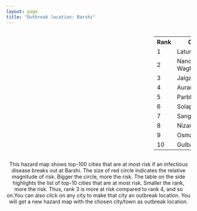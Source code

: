 ```yaml
---
layout: page
title: "Outbreak location: Barshi"
---
```

<div style="width: 100%; overflow: auto;">
<div style="width: 75%; float: left;">
<div id="mapid">
<script src="https://buda-magenta.github.io/hazard_map/load_map.js"></script>

<script>
var marker_outbreak = L.marker([18.182992, 75.743925],{"autoPan": true}).addTo(map); marker_outbreak.bindTooltip("Barshi").openTooltip();

var circle_1 = L.circle([18.351469, 76.755121], {"pane": "markerPane", "color": "red", "fill": true, "fillOpacity": 0.2, "fillRule": "evenodd", "lineCap": "round", "lineJoin": "round", "opacity": 1.0, "radius": 56088, "stroke": true, "weight": 3}).addTo(map);
circle_1.bindTooltip("Latur<br>rank: 1<br>hazard index: 0.056088")
circle_1.bindPopup('<a href="https://buda-magenta.github.io/hazard_map/Latur">Latur</a>')

var circle_2 = L.circle([19.169335, 77.311013], {"pane": "markerPane", "color": "red", "fill": true, "fillOpacity": 0.2, "fillRule": "evenodd", "lineCap": "round", "lineJoin": "round", "opacity": 1.0, "radius": 55128, "stroke": true, "weight": 3}).addTo(map);
circle_2.bindTooltip("Nanded Waghala<br>rank: 2<br>hazard index: 0.055129")
circle_2.bindPopup('<a href="https://buda-magenta.github.io/hazard_map/Nanded_Waghala">Nanded Waghala</a>')

var circle_3 = L.circle([20.843512, 75.525927], {"pane": "markerPane", "color": "red", "fill": true, "fillOpacity": 0.2, "fillRule": "evenodd", "lineCap": "round", "lineJoin": "round", "opacity": 1.0, "radius": 36724, "stroke": true, "weight": 3}).addTo(map);
circle_3.bindTooltip("Jalgaon<br>rank: 3<br>hazard index: 0.036724")
circle_3.bindPopup('<a href="https://buda-magenta.github.io/hazard_map/Jalgaon">Jalgaon</a>')

var circle_4 = L.circle([19.877263, 75.339024], {"pane": "markerPane", "color": "red", "fill": true, "fillOpacity": 0.2, "fillRule": "evenodd", "lineCap": "round", "lineJoin": "round", "opacity": 1.0, "radius": 32820, "stroke": true, "weight": 3}).addTo(map);
circle_4.bindTooltip("Aurangabad<br>rank: 4<br>hazard index: 0.032820")
circle_4.bindPopup('<a href="https://buda-magenta.github.io/hazard_map/Aurangabad">Aurangabad</a>')

var circle_5 = L.circle([19.290314, 76.602903], {"pane": "markerPane", "color": "red", "fill": true, "fillOpacity": 0.2, "fillRule": "evenodd", "lineCap": "round", "lineJoin": "round", "opacity": 1.0, "radius": 31231, "stroke": true, "weight": 3}).addTo(map);
circle_5.bindTooltip("Parbhani<br>rank: 5<br>hazard index: 0.031232")
circle_5.bindPopup('<a href="https://buda-magenta.github.io/hazard_map/Parbhani">Parbhani</a>')

var circle_6 = L.circle([17.849907, 75.276320], {"pane": "markerPane", "color": "red", "fill": true, "fillOpacity": 0.2, "fillRule": "evenodd", "lineCap": "round", "lineJoin": "round", "opacity": 1.0, "radius": 26564, "stroke": true, "weight": 3}).addTo(map);
circle_6.bindTooltip("Solapur<br>rank: 6<br>hazard index: 0.026564")
circle_6.bindPopup('<a href="https://buda-magenta.github.io/hazard_map/Solapur">Solapur</a>')

var circle_7 = L.circle([16.850253, 74.594888], {"pane": "markerPane", "color": "red", "fill": true, "fillOpacity": 0.2, "fillRule": "evenodd", "lineCap": "round", "lineJoin": "round", "opacity": 1.0, "radius": 24151, "stroke": true, "weight": 3}).addTo(map);
circle_7.bindTooltip("Sangli<br>rank: 7<br>hazard index: 0.024152")
circle_7.bindPopup('<a href="https://buda-magenta.github.io/hazard_map/Sangli">Sangli</a>')

var circle_8 = L.circle([26.055318, 82.993139], {"pane": "markerPane", "color": "red", "fill": true, "fillOpacity": 0.2, "fillRule": "evenodd", "lineCap": "round", "lineJoin": "round", "opacity": 1.0, "radius": 19718, "stroke": true, "weight": 3}).addTo(map);
circle_8.bindTooltip("Nizamabad<br>rank: 8<br>hazard index: 0.019719")
circle_8.bindPopup('<a href="https://buda-magenta.github.io/hazard_map/Nizamabad">Nizamabad</a>')

var circle_9 = L.circle([18.169844, 76.117963], {"pane": "markerPane", "color": "red", "fill": true, "fillOpacity": 0.2, "fillRule": "evenodd", "lineCap": "round", "lineJoin": "round", "opacity": 1.0, "radius": 18096, "stroke": true, "weight": 3}).addTo(map);
circle_9.bindTooltip("Osmanabad<br>rank: 9<br>hazard index: 0.018096")
circle_9.bindPopup('<a href="https://buda-magenta.github.io/hazard_map/Osmanabad">Osmanabad</a>')

var circle_10 = L.circle([17.166667, 77.083333], {"pane": "markerPane", "color": "red", "fill": true, "fillOpacity": 0.2, "fillRule": "evenodd", "lineCap": "round", "lineJoin": "round", "opacity": 1.0, "radius": 14859, "stroke": true, "weight": 3}).addTo(map);
circle_10.bindTooltip("Gulbarga<br>rank: 10<br>hazard index: 0.014859")
circle_10.bindPopup('<a href="https://buda-magenta.github.io/hazard_map/Gulbarga">Gulbarga</a>')

var circle_11 = L.circle([19.250000, 74.750000], {"pane": "markerPane", "color": "red", "fill": true, "fillOpacity": 0.2, "fillRule": "evenodd", "lineCap": "round", "lineJoin": "round", "opacity": 1.0, "radius": 9800, "stroke": true, "weight": 3}).addTo(map);
circle_11.bindTooltip("Ahmadnagar<br>rank: 11<br>hazard index: 0.009801")
circle_11.bindPopup('<a href="https://buda-magenta.github.io/hazard_map/Ahmadnagar">Ahmadnagar</a>')

var circle_12 = L.circle([19.918233, 75.868625], {"pane": "markerPane", "color": "red", "fill": true, "fillOpacity": 0.2, "fillRule": "evenodd", "lineCap": "round", "lineJoin": "round", "opacity": 1.0, "radius": 7969, "stroke": true, "weight": 3}).addTo(map);
circle_12.bindTooltip("Jalna<br>rank: 12<br>hazard index: 0.007970")
circle_12.bindPopup('<a href="https://buda-magenta.github.io/hazard_map/Jalna">Jalna</a>')

var circle_13 = L.circle([17.910400, 77.519900], {"pane": "markerPane", "color": "red", "fill": true, "fillOpacity": 0.2, "fillRule": "evenodd", "lineCap": "round", "lineJoin": "round", "opacity": 1.0, "radius": 7871, "stroke": true, "weight": 3}).addTo(map);
circle_13.bindTooltip("Bidar<br>rank: 13<br>hazard index: 0.007872")
circle_13.bindPopup('<a href="https://buda-magenta.github.io/hazard_map/Bidar">Bidar</a>')

var circle_14 = L.circle([20.761862, 77.192172], {"pane": "markerPane", "color": "red", "fill": true, "fillOpacity": 0.2, "fillRule": "evenodd", "lineCap": "round", "lineJoin": "round", "opacity": 1.0, "radius": 7663, "stroke": true, "weight": 3}).addTo(map);
circle_14.bindTooltip("Akola<br>rank: 14<br>hazard index: 0.007664")
circle_14.bindPopup('<a href="https://buda-magenta.github.io/hazard_map/Akola">Akola</a>')

var circle_15 = L.circle([20.011247, 73.790236], {"pane": "markerPane", "color": "red", "fill": true, "fillOpacity": 0.2, "fillRule": "evenodd", "lineCap": "round", "lineJoin": "round", "opacity": 1.0, "radius": 5837, "stroke": true, "weight": 3}).addTo(map);
circle_15.bindTooltip("Nashik<br>rank: 15<br>hazard index: 0.005837")
circle_15.bindPopup('<a href="https://buda-magenta.github.io/hazard_map/Nashik">Nashik</a>')

var circle_16 = L.circle([18.521428, 73.854454], {"pane": "markerPane", "color": "red", "fill": true, "fillOpacity": 0.2, "fillRule": "evenodd", "lineCap": "round", "lineJoin": "round", "opacity": 1.0, "radius": 3852, "stroke": true, "weight": 3}).addTo(map);
circle_16.bindTooltip("Pune<br>rank: 16<br>hazard index: 0.003852")
circle_16.bindPopup('<a href="https://buda-magenta.github.io/hazard_map/Pune">Pune</a>')

var circle_17 = L.circle([17.636129, 74.298278], {"pane": "markerPane", "color": "red", "fill": true, "fillOpacity": 0.2, "fillRule": "evenodd", "lineCap": "round", "lineJoin": "round", "opacity": 1.0, "radius": 3353, "stroke": true, "weight": 3}).addTo(map);
circle_17.bindTooltip("Satara<br>rank: 17<br>hazard index: 0.003354")
circle_17.bindPopup('<a href="https://buda-magenta.github.io/hazard_map/Satara">Satara</a>')

var circle_18 = L.circle([19.794750, 75.077922], {"pane": "markerPane", "color": "red", "fill": true, "fillOpacity": 0.2, "fillRule": "evenodd", "lineCap": "round", "lineJoin": "round", "opacity": 1.0, "radius": 3324, "stroke": true, "weight": 3}).addTo(map);
circle_18.bindTooltip("Gangapur<br>rank: 18<br>hazard index: 0.003325")
circle_18.bindPopup('<a href="https://buda-magenta.github.io/hazard_map/Gangapur">Gangapur</a>')

var circle_19 = L.circle([20.993276, 75.839983], {"pane": "markerPane", "color": "red", "fill": true, "fillOpacity": 0.2, "fillRule": "evenodd", "lineCap": "round", "lineJoin": "round", "opacity": 1.0, "radius": 2867, "stroke": true, "weight": 3}).addTo(map);
circle_19.bindTooltip("Bhusawal<br>rank: 19<br>hazard index: 0.002868")
circle_19.bindPopup('<a href="https://buda-magenta.github.io/hazard_map/Bhusawal">Bhusawal</a>')

var circle_20 = L.circle([15.857267, 74.506934], {"pane": "markerPane", "color": "red", "fill": true, "fillOpacity": 0.2, "fillRule": "evenodd", "lineCap": "round", "lineJoin": "round", "opacity": 1.0, "radius": 2781, "stroke": true, "weight": 3}).addTo(map);
circle_20.bindTooltip("Belgaum<br>rank: 20<br>hazard index: 0.002782")
circle_20.bindPopup('<a href="https://buda-magenta.github.io/hazard_map/Belgaum">Belgaum</a>')

var circle_21 = L.circle([18.437436, 77.110521], {"pane": "markerPane", "color": "red", "fill": true, "fillOpacity": 0.2, "fillRule": "evenodd", "lineCap": "round", "lineJoin": "round", "opacity": 1.0, "radius": 2778, "stroke": true, "weight": 3}).addTo(map);
circle_21.bindTooltip("Udgir<br>rank: 21<br>hazard index: 0.002779")
circle_21.bindPopup('<a href="https://buda-magenta.github.io/hazard_map/Udgir">Udgir</a>')

var circle_22 = L.circle([19.500000, 78.500000], {"pane": "markerPane", "color": "red", "fill": true, "fillOpacity": 0.2, "fillRule": "evenodd", "lineCap": "round", "lineJoin": "round", "opacity": 1.0, "radius": 2230, "stroke": true, "weight": 3}).addTo(map);
circle_22.bindTooltip("Adilabad<br>rank: 22<br>hazard index: 0.002231")
circle_22.bindPopup('<a href="https://buda-magenta.github.io/hazard_map/Adilabad">Adilabad</a>')

var circle_23 = L.circle([16.702841, 74.240533], {"pane": "markerPane", "color": "red", "fill": true, "fillOpacity": 0.2, "fillRule": "evenodd", "lineCap": "round", "lineJoin": "round", "opacity": 1.0, "radius": 2038, "stroke": true, "weight": 3}).addTo(map);
circle_23.bindTooltip("Kolhapur<br>rank: 23<br>hazard index: 0.002038")
circle_23.bindPopup('<a href="https://buda-magenta.github.io/hazard_map/Kolhapur">Kolhapur</a>')

var circle_24 = L.circle([17.388786, 78.461065], {"pane": "markerPane", "color": "red", "fill": true, "fillOpacity": 0.2, "fillRule": "evenodd", "lineCap": "round", "lineJoin": "round", "opacity": 1.0, "radius": 1839, "stroke": true, "weight": 3}).addTo(map);
circle_24.bindTooltip("Hyderabad<br>rank: 24<br>hazard index: 0.001839")
circle_24.bindPopup('<a href="https://buda-magenta.github.io/hazard_map/Hyderabad">Hyderabad</a>')

var circle_25 = L.circle([18.793568, 80.815939], {"pane": "markerPane", "color": "red", "fill": true, "fillOpacity": 0.2, "fillRule": "evenodd", "lineCap": "round", "lineJoin": "round", "opacity": 1.0, "radius": 1792, "stroke": true, "weight": 3}).addTo(map);
circle_25.bindTooltip("Bijapur<br>rank: 25<br>hazard index: 0.001792")
circle_25.bindPopup('<a href="https://buda-magenta.github.io/hazard_map/Bijapur">Bijapur</a>')

var circle_26 = L.circle([19.075990, 72.877393], {"pane": "markerPane", "color": "red", "fill": true, "fillOpacity": 0.2, "fillRule": "evenodd", "lineCap": "round", "lineJoin": "round", "opacity": 1.0, "radius": 1638, "stroke": true, "weight": 3}).addTo(map);
circle_26.bindTooltip("Mumbai<br>rank: 26<br>hazard index: 0.001639")
circle_26.bindPopup('<a href="https://buda-magenta.github.io/hazard_map/Mumbai">Mumbai</a>')

var circle_27 = L.circle([15.351838, 75.137985], {"pane": "markerPane", "color": "red", "fill": true, "fillOpacity": 0.2, "fillRule": "evenodd", "lineCap": "round", "lineJoin": "round", "opacity": 1.0, "radius": 1492, "stroke": true, "weight": 3}).addTo(map);
circle_27.bindTooltip("Hubli<br>rank: 27<br>hazard index: 0.001493")
circle_27.bindPopup('<a href="https://buda-magenta.github.io/hazard_map/Hubli">Hubli</a>')

var circle_28 = L.circle([12.979120, 77.591300], {"pane": "markerPane", "color": "red", "fill": true, "fillOpacity": 0.2, "fillRule": "evenodd", "lineCap": "round", "lineJoin": "round", "opacity": 1.0, "radius": 1443, "stroke": true, "weight": 3}).addTo(map);
circle_28.bindTooltip("Bangalore<br>rank: 28<br>hazard index: 0.001444")
circle_28.bindPopup('<a href="https://buda-magenta.github.io/hazard_map/Bangalore">Bangalore</a>')

var circle_29 = L.circle([21.145629, 80.268387], {"pane": "markerPane", "color": "red", "fill": true, "fillOpacity": 0.2, "fillRule": "evenodd", "lineCap": "round", "lineJoin": "round", "opacity": 1.0, "radius": 1043, "stroke": true, "weight": 3}).addTo(map);
circle_29.bindTooltip("Gondiya<br>rank: 29<br>hazard index: 0.001043")
circle_29.bindPopup('<a href="https://buda-magenta.github.io/hazard_map/Gondiya">Gondiya</a>')

var circle_30 = L.circle([14.466127, 75.920636], {"pane": "markerPane", "color": "red", "fill": true, "fillOpacity": 0.2, "fillRule": "evenodd", "lineCap": "round", "lineJoin": "round", "opacity": 1.0, "radius": 925, "stroke": true, "weight": 3}).addTo(map);
circle_30.bindTooltip("Davanagere<br>rank: 30<br>hazard index: 0.000926")
circle_30.bindPopup('<a href="https://buda-magenta.github.io/hazard_map/Davanagere">Davanagere</a>')

var circle_31 = L.circle([20.259399, 76.976203], {"pane": "markerPane", "color": "red", "fill": true, "fillOpacity": 0.2, "fillRule": "evenodd", "lineCap": "round", "lineJoin": "round", "opacity": 1.0, "radius": 887, "stroke": true, "weight": 3}).addTo(map);
circle_31.bindTooltip("Malegaon<br>rank: 31<br>hazard index: 0.000887")
circle_31.bindPopup('<a href="https://buda-magenta.github.io/hazard_map/Malegaon">Malegaon</a>')

var circle_32 = L.circle([21.154541, 77.644296], {"pane": "markerPane", "color": "red", "fill": true, "fillOpacity": 0.2, "fillRule": "evenodd", "lineCap": "round", "lineJoin": "round", "opacity": 1.0, "radius": 789, "stroke": true, "weight": 3}).addTo(map);
circle_32.bindTooltip("Amravati<br>rank: 32<br>hazard index: 0.000790")
circle_32.bindPopup('<a href="https://buda-magenta.github.io/hazard_map/Amravati">Amravati</a>')

var circle_33 = L.circle([21.149813, 79.082056], {"pane": "markerPane", "color": "red", "fill": true, "fillOpacity": 0.2, "fillRule": "evenodd", "lineCap": "round", "lineJoin": "round", "opacity": 1.0, "radius": 775, "stroke": true, "weight": 3}).addTo(map);
circle_33.bindTooltip("Nagpur<br>rank: 33<br>hazard index: 0.000775")
circle_33.bindPopup('<a href="https://buda-magenta.github.io/hazard_map/Nagpur">Nagpur</a>')

var circle_34 = L.circle([18.434644, 79.132265], {"pane": "markerPane", "color": "red", "fill": true, "fillOpacity": 0.2, "fillRule": "evenodd", "lineCap": "round", "lineJoin": "round", "opacity": 1.0, "radius": 713, "stroke": true, "weight": 3}).addTo(map);
circle_34.bindTooltip("Karimnagar<br>rank: 34<br>hazard index: 0.000713")
circle_34.bindPopup('<a href="https://buda-magenta.github.io/hazard_map/Karimnagar">Karimnagar</a>')

var circle_35 = L.circle([16.695935, 74.455575], {"pane": "markerPane", "color": "red", "fill": true, "fillOpacity": 0.2, "fillRule": "evenodd", "lineCap": "round", "lineJoin": "round", "opacity": 1.0, "radius": 663, "stroke": true, "weight": 3}).addTo(map);
circle_35.bindTooltip("Ichalkaranji<br>rank: 35<br>hazard index: 0.000663")
circle_35.bindPopup('<a href="https://buda-magenta.github.io/hazard_map/Ichalkaranji">Ichalkaranji</a>')

var circle_36 = L.circle([21.365999, 74.284004], {"pane": "markerPane", "color": "red", "fill": true, "fillOpacity": 0.2, "fillRule": "evenodd", "lineCap": "round", "lineJoin": "round", "opacity": 1.0, "radius": 611, "stroke": true, "weight": 3}).addTo(map);
circle_36.bindTooltip("Nandurbar<br>rank: 36<br>hazard index: 0.000612")
circle_36.bindPopup('<a href="https://buda-magenta.github.io/hazard_map/Nandurbar">Nandurbar</a>')

var circle_37 = L.circle([21.237947, 81.633683], {"pane": "markerPane", "color": "red", "fill": true, "fillOpacity": 0.2, "fillRule": "evenodd", "lineCap": "round", "lineJoin": "round", "opacity": 1.0, "radius": 501, "stroke": true, "weight": 3}).addTo(map);
circle_37.bindTooltip("Raipur<br>rank: 37<br>hazard index: 0.000501")
circle_37.bindPopup('<a href="https://buda-magenta.github.io/hazard_map/Raipur">Raipur</a>')

var circle_38 = L.circle([18.627929, 73.800983], {"pane": "markerPane", "color": "red", "fill": true, "fillOpacity": 0.2, "fillRule": "evenodd", "lineCap": "round", "lineJoin": "round", "opacity": 1.0, "radius": 477, "stroke": true, "weight": 3}).addTo(map);
circle_38.bindTooltip("Pimpri Chinchwad<br>rank: 38<br>hazard index: 0.000478")
circle_38.bindPopup('<a href="https://buda-magenta.github.io/hazard_map/Pimpri_Chinchwad">Pimpri Chinchwad</a>')

var circle_39 = L.circle([28.651718, 77.221939], {"pane": "markerPane", "color": "red", "fill": true, "fillOpacity": 0.2, "fillRule": "evenodd", "lineCap": "round", "lineJoin": "round", "opacity": 1.0, "radius": 461, "stroke": true, "weight": 3}).addTo(map);
circle_39.bindTooltip("Delhi<br>rank: 39<br>hazard index: 0.000461")
circle_39.bindPopup('<a href="https://buda-magenta.github.io/hazard_map/Delhi">Delhi</a>')

var circle_40 = L.circle([21.170200, 72.831100], {"pane": "markerPane", "color": "red", "fill": true, "fillOpacity": 0.2, "fillRule": "evenodd", "lineCap": "round", "lineJoin": "round", "opacity": 1.0, "radius": 357, "stroke": true, "weight": 3}).addTo(map);
circle_40.bindTooltip("Surat<br>rank: 40<br>hazard index: 0.000357")
circle_40.bindPopup('<a href="https://buda-magenta.github.io/hazard_map/Surat">Surat</a>')

var circle_41 = L.circle([25.335649, 83.007629], {"pane": "markerPane", "color": "red", "fill": true, "fillOpacity": 0.2, "fillRule": "evenodd", "lineCap": "round", "lineJoin": "round", "opacity": 1.0, "radius": 278, "stroke": true, "weight": 3}).addTo(map);
circle_41.bindTooltip("Varanasi<br>rank: 41<br>hazard index: 0.000278")
circle_41.bindPopup('<a href="https://buda-magenta.github.io/hazard_map/Varanasi">Varanasi</a>')

var circle_42 = L.circle([16.185317, 75.696792], {"pane": "markerPane", "color": "red", "fill": true, "fillOpacity": 0.2, "fillRule": "evenodd", "lineCap": "round", "lineJoin": "round", "opacity": 1.0, "radius": 276, "stroke": true, "weight": 3}).addTo(map);
circle_42.bindTooltip("Bagalkot<br>rank: 42<br>hazard index: 0.000277")
circle_42.bindPopup('<a href="https://buda-magenta.github.io/hazard_map/Bagalkot">Bagalkot</a>')

var circle_43 = L.circle([26.732501, 77.036312], {"pane": "markerPane", "color": "red", "fill": true, "fillOpacity": 0.2, "fillRule": "evenodd", "lineCap": "round", "lineJoin": "round", "opacity": 1.0, "radius": 259, "stroke": true, "weight": 3}).addTo(map);
circle_43.bindTooltip("Hindaun<br>rank: 43<br>hazard index: 0.000260")
circle_43.bindPopup('<a href="https://buda-magenta.github.io/hazard_map/Hindaun">Hindaun</a>')

var circle_44 = L.circle([25.438130, 81.833800], {"pane": "markerPane", "color": "red", "fill": true, "fillOpacity": 0.2, "fillRule": "evenodd", "lineCap": "round", "lineJoin": "round", "opacity": 1.0, "radius": 258, "stroke": true, "weight": 3}).addTo(map);
circle_44.bindTooltip("Allahabad<br>rank: 44<br>hazard index: 0.000259")
circle_44.bindPopup('<a href="https://buda-magenta.github.io/hazard_map/Allahabad">Allahabad</a>')

var circle_45 = L.circle([15.426365, 75.630079], {"pane": "markerPane", "color": "red", "fill": true, "fillOpacity": 0.2, "fillRule": "evenodd", "lineCap": "round", "lineJoin": "round", "opacity": 1.0, "radius": 241, "stroke": true, "weight": 3}).addTo(map);
circle_45.bindTooltip("Gadag<br>rank: 45<br>hazard index: 0.000241")
circle_45.bindPopup('<a href="https://buda-magenta.github.io/hazard_map/Gadag">Gadag</a>')

var circle_46 = L.circle([12.869810, 74.843008], {"pane": "markerPane", "color": "red", "fill": true, "fillOpacity": 0.2, "fillRule": "evenodd", "lineCap": "round", "lineJoin": "round", "opacity": 1.0, "radius": 236, "stroke": true, "weight": 3}).addTo(map);
circle_46.bindTooltip("Mangalore<br>rank: 46<br>hazard index: 0.000236")
circle_46.bindPopup('<a href="https://buda-magenta.github.io/hazard_map/Mangalore">Mangalore</a>')

var circle_47 = L.circle([14.625888, 75.635724], {"pane": "markerPane", "color": "red", "fill": true, "fillOpacity": 0.2, "fillRule": "evenodd", "lineCap": "round", "lineJoin": "round", "opacity": 1.0, "radius": 226, "stroke": true, "weight": 3}).addTo(map);
circle_47.bindTooltip("Ranibennur<br>rank: 47<br>hazard index: 0.000226")
circle_47.bindPopup('<a href="https://buda-magenta.github.io/hazard_map/Ranibennur">Ranibennur</a>')

var circle_48 = L.circle([25.531031, 78.652689], {"pane": "markerPane", "color": "red", "fill": true, "fillOpacity": 0.2, "fillRule": "evenodd", "lineCap": "round", "lineJoin": "round", "opacity": 1.0, "radius": 225, "stroke": true, "weight": 3}).addTo(map);
circle_48.bindTooltip("Jhansi<br>rank: 48<br>hazard index: 0.000226")
circle_48.bindPopup('<a href="https://buda-magenta.github.io/hazard_map/Jhansi">Jhansi</a>')

var circle_49 = L.circle([23.160894, 79.949770], {"pane": "markerPane", "color": "red", "fill": true, "fillOpacity": 0.2, "fillRule": "evenodd", "lineCap": "round", "lineJoin": "round", "opacity": 1.0, "radius": 179, "stroke": true, "weight": 3}).addTo(map);
circle_49.bindTooltip("Jabalpur<br>rank: 49<br>hazard index: 0.000179")
circle_49.bindPopup('<a href="https://buda-magenta.github.io/hazard_map/Jabalpur">Jabalpur</a>')

var circle_50 = L.circle([21.199035, 81.397955], {"pane": "markerPane", "color": "red", "fill": true, "fillOpacity": 0.2, "fillRule": "evenodd", "lineCap": "round", "lineJoin": "round", "opacity": 1.0, "radius": 169, "stroke": true, "weight": 3}).addTo(map);
circle_50.bindTooltip("Durg<br>rank: 50<br>hazard index: 0.000169")
circle_50.bindPopup('<a href="https://buda-magenta.github.io/hazard_map/Durg">Durg</a>')

var circle_51 = L.circle([16.083333, 77.166667], {"pane": "markerPane", "color": "red", "fill": true, "fillOpacity": 0.2, "fillRule": "evenodd", "lineCap": "round", "lineJoin": "round", "opacity": 1.0, "radius": 162, "stroke": true, "weight": 3}).addTo(map);
circle_51.bindTooltip("Raichur<br>rank: 51<br>hazard index: 0.000163")
circle_51.bindPopup('<a href="https://buda-magenta.github.io/hazard_map/Raichur">Raichur</a>')

var circle_52 = L.circle([19.194329, 72.970178], {"pane": "markerPane", "color": "red", "fill": true, "fillOpacity": 0.2, "fillRule": "evenodd", "lineCap": "round", "lineJoin": "round", "opacity": 1.0, "radius": 155, "stroke": true, "weight": 3}).addTo(map);
circle_52.bindTooltip("Thane<br>rank: 52<br>hazard index: 0.000155")
circle_52.bindPopup('<a href="https://buda-magenta.github.io/hazard_map/Thane">Thane</a>')

var circle_53 = L.circle([26.671329, 83.364583], {"pane": "markerPane", "color": "red", "fill": true, "fillOpacity": 0.2, "fillRule": "evenodd", "lineCap": "round", "lineJoin": "round", "opacity": 1.0, "radius": 155, "stroke": true, "weight": 3}).addTo(map);
circle_53.bindTooltip("Gorakhpur<br>rank: 53<br>hazard index: 0.000155")
circle_53.bindPopup('<a href="https://buda-magenta.github.io/hazard_map/Gorakhpur">Gorakhpur</a>')

var circle_54 = L.circle([15.398403, 73.812918], {"pane": "markerPane", "color": "red", "fill": true, "fillOpacity": 0.2, "fillRule": "evenodd", "lineCap": "round", "lineJoin": "round", "opacity": 1.0, "radius": 146, "stroke": true, "weight": 3}).addTo(map);
circle_54.bindTooltip("Vasco Da Gama<br>rank: 54<br>hazard index: 0.000147")
circle_54.bindPopup('<a href="https://buda-magenta.github.io/hazard_map/Vasco_Da_Gama">Vasco Da Gama</a>')

var circle_55 = L.circle([13.083694, 80.270186], {"pane": "markerPane", "color": "red", "fill": true, "fillOpacity": 0.2, "fillRule": "evenodd", "lineCap": "round", "lineJoin": "round", "opacity": 1.0, "radius": 141, "stroke": true, "weight": 3}).addTo(map);
circle_55.bindTooltip("Chennai<br>rank: 55<br>hazard index: 0.000142")
circle_55.bindPopup('<a href="https://buda-magenta.github.io/hazard_map/Chennai">Chennai</a>')

var circle_56 = L.circle([15.631900, 77.275900], {"pane": "markerPane", "color": "red", "fill": true, "fillOpacity": 0.2, "fillRule": "evenodd", "lineCap": "round", "lineJoin": "round", "opacity": 1.0, "radius": 131, "stroke": true, "weight": 3}).addTo(map);
circle_56.bindTooltip("Adoni<br>rank: 56<br>hazard index: 0.000131")
circle_56.bindPopup('<a href="https://buda-magenta.github.io/hazard_map/Adoni">Adoni</a>')

var circle_57 = L.circle([22.383333, 82.133333], {"pane": "markerPane", "color": "red", "fill": true, "fillOpacity": 0.2, "fillRule": "evenodd", "lineCap": "round", "lineJoin": "round", "opacity": 1.0, "radius": 126, "stroke": true, "weight": 3}).addTo(map);
circle_57.bindTooltip("Bilaspur<br>rank: 57<br>hazard index: 0.000126")
circle_57.bindPopup('<a href="https://buda-magenta.github.io/hazard_map/Bilaspur">Bilaspur</a>')

var circle_58 = L.circle([25.196826, 76.000893], {"pane": "markerPane", "color": "red", "fill": true, "fillOpacity": 0.2, "fillRule": "evenodd", "lineCap": "round", "lineJoin": "round", "opacity": 1.0, "radius": 122, "stroke": true, "weight": 3}).addTo(map);
circle_58.bindTooltip("Kota<br>rank: 58<br>hazard index: 0.000122")
circle_58.bindPopup('<a href="https://buda-magenta.github.io/hazard_map/Kota">Kota</a>')

var circle_59 = L.circle([21.200996, 81.335426], {"pane": "markerPane", "color": "red", "fill": true, "fillOpacity": 0.2, "fillRule": "evenodd", "lineCap": "round", "lineJoin": "round", "opacity": 1.0, "radius": 114, "stroke": true, "weight": 3}).addTo(map);
circle_59.bindTooltip("Bhilai Nagar<br>rank: 59<br>hazard index: 0.000114")
circle_59.bindPopup('<a href="https://buda-magenta.github.io/hazard_map/Bhilai_Nagar">Bhilai Nagar</a>')

var circle_60 = L.circle([17.980609, 79.598212], {"pane": "markerPane", "color": "red", "fill": true, "fillOpacity": 0.2, "fillRule": "evenodd", "lineCap": "round", "lineJoin": "round", "opacity": 1.0, "radius": 112, "stroke": true, "weight": 3}).addTo(map);
circle_60.bindTooltip("Warangal<br>rank: 60<br>hazard index: 0.000112")
circle_60.bindPopup('<a href="https://buda-magenta.github.io/hazard_map/Warangal">Warangal</a>')

var circle_61 = L.circle([16.181939, 81.135130], {"pane": "markerPane", "color": "red", "fill": true, "fillOpacity": 0.2, "fillRule": "evenodd", "lineCap": "round", "lineJoin": "round", "opacity": 1.0, "radius": 106, "stroke": true, "weight": 3}).addTo(map);
circle_61.bindTooltip("Machilipatnam<br>rank: 61<br>hazard index: 0.000107")
circle_61.bindPopup('<a href="https://buda-magenta.github.io/hazard_map/Machilipatnam">Machilipatnam</a>')

var circle_62 = L.circle([21.977864, 76.568828], {"pane": "markerPane", "color": "red", "fill": true, "fillOpacity": 0.2, "fillRule": "evenodd", "lineCap": "round", "lineJoin": "round", "opacity": 1.0, "radius": 105, "stroke": true, "weight": 3}).addTo(map);
circle_62.bindTooltip("Khandwa<br>rank: 62<br>hazard index: 0.000105")
circle_62.bindPopup('<a href="https://buda-magenta.github.io/hazard_map/Khandwa">Khandwa</a>')

var circle_63 = L.circle([20.972740, 80.691555], {"pane": "markerPane", "color": "red", "fill": true, "fillOpacity": 0.2, "fillRule": "evenodd", "lineCap": "round", "lineJoin": "round", "opacity": 1.0, "radius": 101, "stroke": true, "weight": 3}).addTo(map);
circle_63.bindTooltip("Rajnandgaon<br>rank: 63<br>hazard index: 0.000101")
circle_63.bindPopup('<a href="https://buda-magenta.github.io/hazard_map/Rajnandgaon">Rajnandgaon</a>')

var circle_64 = L.circle([20.030976, 79.358139], {"pane": "markerPane", "color": "red", "fill": true, "fillOpacity": 0.2, "fillRule": "evenodd", "lineCap": "round", "lineJoin": "round", "opacity": 1.0, "radius": 96, "stroke": true, "weight": 3}).addTo(map);
circle_64.bindTooltip("Chandrapur<br>rank: 64<br>hazard index: 0.000096")
circle_64.bindPopup('<a href="https://buda-magenta.github.io/hazard_map/Chandrapur">Chandrapur</a>')

var circle_65 = L.circle([20.325704, 78.116914], {"pane": "markerPane", "color": "red", "fill": true, "fillOpacity": 0.2, "fillRule": "evenodd", "lineCap": "round", "lineJoin": "round", "opacity": 1.0, "radius": 86, "stroke": true, "weight": 3}).addTo(map);
circle_65.bindTooltip("Yavatmal<br>rank: 65<br>hazard index: 0.000087")
circle_65.bindPopup('<a href="https://buda-magenta.github.io/hazard_map/Yavatmal">Yavatmal</a>')

var circle_66 = L.circle([22.541418, 88.357691], {"pane": "markerPane", "color": "red", "fill": true, "fillOpacity": 0.2, "fillRule": "evenodd", "lineCap": "round", "lineJoin": "round", "opacity": 1.0, "radius": 85, "stroke": true, "weight": 3}).addTo(map);
circle_66.bindTooltip("Kolkata<br>rank: 66<br>hazard index: 0.000086")
circle_66.bindPopup('<a href="https://buda-magenta.github.io/hazard_map/Kolkata">Kolkata</a>')

var circle_67 = L.circle([23.258486, 77.401989], {"pane": "markerPane", "color": "red", "fill": true, "fillOpacity": 0.2, "fillRule": "evenodd", "lineCap": "round", "lineJoin": "round", "opacity": 1.0, "radius": 80, "stroke": true, "weight": 3}).addTo(map);
circle_67.bindTooltip("Bhopal<br>rank: 67<br>hazard index: 0.000081")
circle_67.bindPopup('<a href="https://buda-magenta.github.io/hazard_map/Bhopal">Bhopal</a>')

var circle_68 = L.circle([20.825623, 78.613146], {"pane": "markerPane", "color": "red", "fill": true, "fillOpacity": 0.2, "fillRule": "evenodd", "lineCap": "round", "lineJoin": "round", "opacity": 1.0, "radius": 78, "stroke": true, "weight": 3}).addTo(map);
circle_68.bindTooltip("Wardha<br>rank: 68<br>hazard index: 0.000079")
circle_68.bindPopup('<a href="https://buda-magenta.github.io/hazard_map/Wardha">Wardha</a>')

var circle_69 = L.circle([17.723128, 83.301284], {"pane": "markerPane", "color": "red", "fill": true, "fillOpacity": 0.2, "fillRule": "evenodd", "lineCap": "round", "lineJoin": "round", "opacity": 1.0, "radius": 77, "stroke": true, "weight": 3}).addTo(map);
circle_69.bindTooltip("Visakhapatnam<br>rank: 69<br>hazard index: 0.000078")
circle_69.bindPopup('<a href="https://buda-magenta.github.io/hazard_map/Visakhapatnam">Visakhapatnam</a>')

var circle_70 = L.circle([27.639077, 76.614452], {"pane": "markerPane", "color": "red", "fill": true, "fillOpacity": 0.2, "fillRule": "evenodd", "lineCap": "round", "lineJoin": "round", "opacity": 1.0, "radius": 74, "stroke": true, "weight": 3}).addTo(map);
circle_70.bindTooltip("Alwar<br>rank: 70<br>hazard index: 0.000074")
circle_70.bindPopup('<a href="https://buda-magenta.github.io/hazard_map/Alwar">Alwar</a>')

var circle_71 = L.circle([24.759267, 81.655000], {"pane": "markerPane", "color": "red", "fill": true, "fillOpacity": 0.2, "fillRule": "evenodd", "lineCap": "round", "lineJoin": "round", "opacity": 1.0, "radius": 71, "stroke": true, "weight": 3}).addTo(map);
circle_71.bindTooltip("Rewa<br>rank: 71<br>hazard index: 0.000072")
circle_71.bindPopup('<a href="https://buda-magenta.github.io/hazard_map/Rewa">Rewa</a>')

var circle_72 = L.circle([21.818774, 75.606458], {"pane": "markerPane", "color": "red", "fill": true, "fillOpacity": 0.2, "fillRule": "evenodd", "lineCap": "round", "lineJoin": "round", "opacity": 1.0, "radius": 71, "stroke": true, "weight": 3}).addTo(map);
circle_72.bindTooltip("Khargone<br>rank: 72<br>hazard index: 0.000071")
circle_72.bindPopup('<a href="https://buda-magenta.github.io/hazard_map/Khargone">Khargone</a>')

var circle_73 = L.circle([12.305183, 76.655361], {"pane": "markerPane", "color": "red", "fill": true, "fillOpacity": 0.2, "fillRule": "evenodd", "lineCap": "round", "lineJoin": "round", "opacity": 1.0, "radius": 67, "stroke": true, "weight": 3}).addTo(map);
circle_73.bindTooltip("Mysore<br>rank: 73<br>hazard index: 0.000068")
circle_73.bindPopup('<a href="https://buda-magenta.github.io/hazard_map/Mysore">Mysore</a>')

var circle_74 = L.circle([24.935635, 82.647701], {"pane": "markerPane", "color": "red", "fill": true, "fillOpacity": 0.2, "fillRule": "evenodd", "lineCap": "round", "lineJoin": "round", "opacity": 1.0, "radius": 67, "stroke": true, "weight": 3}).addTo(map);
circle_74.bindTooltip("Mirzapur<br>rank: 74<br>hazard index: 0.000067")
circle_74.bindPopup('<a href="https://buda-magenta.github.io/hazard_map/Mirzapur">Mirzapur</a>')

var circle_75 = L.circle([19.439885, 72.880383], {"pane": "markerPane", "color": "red", "fill": true, "fillOpacity": 0.2, "fillRule": "evenodd", "lineCap": "round", "lineJoin": "round", "opacity": 1.0, "radius": 63, "stroke": true, "weight": 3}).addTo(map);
circle_75.bindTooltip("Vasai<br>rank: 75<br>hazard index: 0.000063")
circle_75.bindPopup('<a href="https://buda-magenta.github.io/hazard_map/Vasai">Vasai</a>')

var circle_76 = L.circle([27.175255, 78.009816], {"pane": "markerPane", "color": "red", "fill": true, "fillOpacity": 0.2, "fillRule": "evenodd", "lineCap": "round", "lineJoin": "round", "opacity": 1.0, "radius": 59, "stroke": true, "weight": 3}).addTo(map);
circle_76.bindTooltip("Agra<br>rank: 76<br>hazard index: 0.000060")
circle_76.bindPopup('<a href="https://buda-magenta.github.io/hazard_map/Agra">Agra</a>')

var circle_77 = L.circle([18.761516, 79.478785], {"pane": "markerPane", "color": "red", "fill": true, "fillOpacity": 0.2, "fillRule": "evenodd", "lineCap": "round", "lineJoin": "round", "opacity": 1.0, "radius": 58, "stroke": true, "weight": 3}).addTo(map);
circle_77.bindTooltip("Ramagundam<br>rank: 77<br>hazard index: 0.000059")
circle_77.bindPopup('<a href="https://buda-magenta.github.io/hazard_map/Ramagundam">Ramagundam</a>')

var circle_78 = L.circle([31.634308, 74.873679], {"pane": "markerPane", "color": "red", "fill": true, "fillOpacity": 0.2, "fillRule": "evenodd", "lineCap": "round", "lineJoin": "round", "opacity": 1.0, "radius": 58, "stroke": true, "weight": 3}).addTo(map);
circle_78.bindTooltip("Amritsar<br>rank: 78<br>hazard index: 0.000059")
circle_78.bindPopup('<a href="https://buda-magenta.github.io/hazard_map/Amritsar">Amritsar</a>')

var circle_79 = L.circle([13.340077, 77.100621], {"pane": "markerPane", "color": "red", "fill": true, "fillOpacity": 0.2, "fillRule": "evenodd", "lineCap": "round", "lineJoin": "round", "opacity": 1.0, "radius": 52, "stroke": true, "weight": 3}).addTo(map);
circle_79.bindTooltip("Tumkur<br>rank: 79<br>hazard index: 0.000052")
circle_79.bindPopup('<a href="https://buda-magenta.github.io/hazard_map/Tumkur">Tumkur</a>')

var circle_80 = L.circle([26.269722, 82.994425], {"pane": "markerPane", "color": "red", "fill": true, "fillOpacity": 0.2, "fillRule": "evenodd", "lineCap": "round", "lineJoin": "round", "opacity": 1.0, "radius": 49, "stroke": true, "weight": 3}).addTo(map);
circle_80.bindTooltip("Burhanpur<br>rank: 80<br>hazard index: 0.000049")
circle_80.bindPopup('<a href="https://buda-magenta.github.io/hazard_map/Burhanpur">Burhanpur</a>')

var circle_81 = L.circle([16.743454, 77.992319], {"pane": "markerPane", "color": "red", "fill": true, "fillOpacity": 0.2, "fillRule": "evenodd", "lineCap": "round", "lineJoin": "round", "opacity": 1.0, "radius": 49, "stroke": true, "weight": 3}).addTo(map);
circle_81.bindTooltip("Mahbubnagar<br>rank: 81<br>hazard index: 0.000049")
circle_81.bindPopup('<a href="https://buda-magenta.github.io/hazard_map/Mahbubnagar">Mahbubnagar</a>')

var circle_82 = L.circle([15.830925, 78.042537], {"pane": "markerPane", "color": "red", "fill": true, "fillOpacity": 0.2, "fillRule": "evenodd", "lineCap": "round", "lineJoin": "round", "opacity": 1.0, "radius": 45, "stroke": true, "weight": 3}).addTo(map);
circle_82.bindTooltip("Kurnool<br>rank: 82<br>hazard index: 0.000045")
circle_82.bindPopup('<a href="https://buda-magenta.github.io/hazard_map/Kurnool">Kurnool</a>')

var circle_83 = L.circle([26.229141, 76.304533], {"pane": "markerPane", "color": "red", "fill": true, "fillOpacity": 0.2, "fillRule": "evenodd", "lineCap": "round", "lineJoin": "round", "opacity": 1.0, "radius": 43, "stroke": true, "weight": 3}).addTo(map);
circle_83.bindTooltip("Sawai Madhopur<br>rank: 83<br>hazard index: 0.000043")
circle_83.bindPopup('<a href="https://buda-magenta.github.io/hazard_map/Sawai_Madhopur">Sawai Madhopur</a>')

var circle_84 = L.circle([25.264902, 82.985787], {"pane": "markerPane", "color": "red", "fill": true, "fillOpacity": 0.2, "fillRule": "evenodd", "lineCap": "round", "lineJoin": "round", "opacity": 1.0, "radius": 42, "stroke": true, "weight": 3}).addTo(map);
circle_84.bindTooltip("Morvi<br>rank: 84<br>hazard index: 0.000043")
circle_84.bindPopup('<a href="https://buda-magenta.github.io/hazard_map/Morvi">Morvi</a>')

var circle_85 = L.circle([19.295200, 72.854400], {"pane": "markerPane", "color": "red", "fill": true, "fillOpacity": 0.2, "fillRule": "evenodd", "lineCap": "round", "lineJoin": "round", "opacity": 1.0, "radius": 42, "stroke": true, "weight": 3}).addTo(map);
circle_85.bindTooltip("Mira-Bhayandar<br>rank: 85<br>hazard index: 0.000042")
circle_85.bindPopup('<a href="https://buda-magenta.github.io/hazard_map/Mira-Bhayandar">Mira-Bhayandar</a>')

var circle_86 = L.circle([23.021624, 72.579707], {"pane": "markerPane", "color": "red", "fill": true, "fillOpacity": 0.2, "fillRule": "evenodd", "lineCap": "round", "lineJoin": "round", "opacity": 1.0, "radius": 41, "stroke": true, "weight": 3}).addTo(map);
circle_86.bindTooltip("Ahmedabad<br>rank: 86<br>hazard index: 0.000042")
circle_86.bindPopup('<a href="https://buda-magenta.github.io/hazard_map/Ahmedabad">Ahmedabad</a>')

var circle_87 = L.circle([22.720362, 75.868200], {"pane": "markerPane", "color": "red", "fill": true, "fillOpacity": 0.2, "fillRule": "evenodd", "lineCap": "round", "lineJoin": "round", "opacity": 1.0, "radius": 39, "stroke": true, "weight": 3}).addTo(map);
circle_87.bindTooltip("Indore<br>rank: 87<br>hazard index: 0.000040")
circle_87.bindPopup('<a href="https://buda-magenta.github.io/hazard_map/Indore">Indore</a>')

var circle_88 = L.circle([16.508759, 80.618510], {"pane": "markerPane", "color": "red", "fill": true, "fillOpacity": 0.2, "fillRule": "evenodd", "lineCap": "round", "lineJoin": "round", "opacity": 1.0, "radius": 39, "stroke": true, "weight": 3}).addTo(map);
circle_88.bindTooltip("Vijayawada<br>rank: 88<br>hazard index: 0.000040")
circle_88.bindPopup('<a href="https://buda-magenta.github.io/hazard_map/Vijayawada">Vijayawada</a>')

var circle_89 = L.circle([25.623457, 84.596839], {"pane": "markerPane", "color": "red", "fill": true, "fillOpacity": 0.2, "fillRule": "evenodd", "lineCap": "round", "lineJoin": "round", "opacity": 1.0, "radius": 38, "stroke": true, "weight": 3}).addTo(map);
circle_89.bindTooltip("Arrah<br>rank: 89<br>hazard index: 0.000039")
circle_89.bindPopup('<a href="https://buda-magenta.github.io/hazard_map/Arrah">Arrah</a>')

var circle_90 = L.circle([26.915458, 75.818982], {"pane": "markerPane", "color": "red", "fill": true, "fillOpacity": 0.2, "fillRule": "evenodd", "lineCap": "round", "lineJoin": "round", "opacity": 1.0, "radius": 37, "stroke": true, "weight": 3}).addTo(map);
circle_90.bindTooltip("Jaipur<br>rank: 90<br>hazard index: 0.000037")
circle_90.bindPopup('<a href="https://buda-magenta.github.io/hazard_map/Jaipur">Jaipur</a>')

var circle_91 = L.circle([19.362531, 73.078475], {"pane": "markerPane", "color": "red", "fill": true, "fillOpacity": 0.2, "fillRule": "evenodd", "lineCap": "round", "lineJoin": "round", "opacity": 1.0, "radius": 36, "stroke": true, "weight": 3}).addTo(map);
circle_91.bindTooltip("Bhiwandi<br>rank: 91<br>hazard index: 0.000037")
circle_91.bindPopup('<a href="https://buda-magenta.github.io/hazard_map/Bhiwandi">Bhiwandi</a>')

var circle_92 = L.circle([26.203725, 78.157363], {"pane": "markerPane", "color": "red", "fill": true, "fillOpacity": 0.2, "fillRule": "evenodd", "lineCap": "round", "lineJoin": "round", "opacity": 1.0, "radius": 36, "stroke": true, "weight": 3}).addTo(map);
circle_92.bindTooltip("Gwalior<br>rank: 92<br>hazard index: 0.000037")
circle_92.bindPopup('<a href="https://buda-magenta.github.io/hazard_map/Gwalior">Gwalior</a>')

var circle_93 = L.circle([19.087076, 82.023572], {"pane": "markerPane", "color": "red", "fill": true, "fillOpacity": 0.2, "fillRule": "evenodd", "lineCap": "round", "lineJoin": "round", "opacity": 1.0, "radius": 35, "stroke": true, "weight": 3}).addTo(map);
circle_93.bindTooltip("Jagdalpur<br>rank: 93<br>hazard index: 0.000036")
circle_93.bindPopup('<a href="https://buda-magenta.github.io/hazard_map/Jagdalpur">Jagdalpur</a>')

var circle_94 = L.circle([24.500000, 81.000000], {"pane": "markerPane", "color": "red", "fill": true, "fillOpacity": 0.2, "fillRule": "evenodd", "lineCap": "round", "lineJoin": "round", "opacity": 1.0, "radius": 35, "stroke": true, "weight": 3}).addTo(map);
circle_94.bindTooltip("Satna<br>rank: 94<br>hazard index: 0.000036")
circle_94.bindPopup('<a href="https://buda-magenta.github.io/hazard_map/Satna">Satna</a>')

var circle_95 = L.circle([22.519770, 82.629515], {"pane": "markerPane", "color": "red", "fill": true, "fillOpacity": 0.2, "fillRule": "evenodd", "lineCap": "round", "lineJoin": "round", "opacity": 1.0, "radius": 35, "stroke": true, "weight": 3}).addTo(map);
circle_95.bindTooltip("Korba<br>rank: 95<br>hazard index: 0.000036")
circle_95.bindPopup('<a href="https://buda-magenta.github.io/hazard_map/Korba">Korba</a>')

var circle_96 = L.circle([30.909016, 75.851601], {"pane": "markerPane", "color": "red", "fill": true, "fillOpacity": 0.2, "fillRule": "evenodd", "lineCap": "round", "lineJoin": "round", "opacity": 1.0, "radius": 34, "stroke": true, "weight": 3}).addTo(map);
circle_96.bindTooltip("Ludhiana<br>rank: 96<br>hazard index: 0.000035")
circle_96.bindPopup('<a href="https://buda-magenta.github.io/hazard_map/Ludhiana">Ludhiana</a>')

var circle_97 = L.circle([27.633333, 77.583333], {"pane": "markerPane", "color": "red", "fill": true, "fillOpacity": 0.2, "fillRule": "evenodd", "lineCap": "round", "lineJoin": "round", "opacity": 1.0, "radius": 34, "stroke": true, "weight": 3}).addTo(map);
circle_97.bindTooltip("Mathura<br>rank: 97<br>hazard index: 0.000035")
circle_97.bindPopup('<a href="https://buda-magenta.github.io/hazard_map/Mathura">Mathura</a>')

var circle_98 = L.circle([25.954628, 83.647350], {"pane": "markerPane", "color": "red", "fill": true, "fillOpacity": 0.2, "fillRule": "evenodd", "lineCap": "round", "lineJoin": "round", "opacity": 1.0, "radius": 34, "stroke": true, "weight": 3}).addTo(map);
circle_98.bindTooltip("Maunath Bhanjan<br>rank: 98<br>hazard index: 0.000035")
circle_98.bindPopup('<a href="https://buda-magenta.github.io/hazard_map/Maunath_Bhanjan">Maunath Bhanjan</a>')

var circle_99 = L.circle([22.801519, 86.202958], {"pane": "markerPane", "color": "red", "fill": true, "fillOpacity": 0.2, "fillRule": "evenodd", "lineCap": "round", "lineJoin": "round", "opacity": 1.0, "radius": 34, "stroke": true, "weight": 3}).addTo(map);
circle_99.bindTooltip("Jamshedpur<br>rank: 99<br>hazard index: 0.000035")
circle_99.bindPopup('<a href="https://buda-magenta.github.io/hazard_map/Jamshedpur">Jamshedpur</a>')

var circle_100 = L.circle([26.791073, 84.560107], {"pane": "markerPane", "color": "red", "fill": true, "fillOpacity": 0.2, "fillRule": "evenodd", "lineCap": "round", "lineJoin": "round", "opacity": 1.0, "radius": 31, "stroke": true, "weight": 3}).addTo(map);
circle_100.bindTooltip("Bettiah<br>rank: 100<br>hazard index: 0.000031")
circle_100.bindPopup('<a href="https://buda-magenta.github.io/hazard_map/Bettiah">Bettiah</a>')
</script>
</div>
</div>


<div style="width: 20%; float: right;">
<table>
<tr>
<th>Rank</th>
<th>City</th>
</tr>

<tr>
<td>1</td>
<td>Latur</td>
</tr>

<tr>
<td>2</td>
<td>Nanded Waghala</td>
</tr>

<tr>
<td>3</td>
<td>Jalgaon</td>
</tr>

<tr>
<td>4</td>
<td>Aurangabad</td>
</tr>

<tr>
<td>5</td>
<td>Parbhani</td>
</tr>

<tr>
<td>6</td>
<td>Solapur</td>
</tr>

<tr>
<td>7</td>
<td>Sangli</td>
</tr>

<tr>
<td>8</td>
<td>Nizamabad</td>
</tr>

<tr>
<td>9</td>
<td>Osmanabad</td>
</tr>

<tr>
<td>10</td>
<td>Gulbarga</td>
</tr>

</table>
</div>
</div>


<p align="center">This hazard map shows top-100 cities that are at most risk if an infectious disease breaks out at Barshi. The size of red circle indicates the relative magnitude of risk. Bigger the circle, more the risk. The table on the side highlights the list of top-10 cities that are at most risk. Smaller the rank, more the risk. Thus, rank 3 is more at risk compared to rank 4, and so on.You can also click on any city to make that city an outbreak location. You will get a new hazard map with the chosen city/town as outbreak location.
</p>